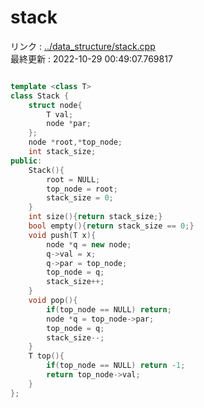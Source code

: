 # stack
リンク : [../data_structure/stack.cpp](../data_structure/stack.cpp)    
最終更新 : 2022-10-29 00:49:07.769817

```cpp

template <class T>
class Stack {
    struct node{
        T val;
        node *par;
    };
    node *root,*top_node;
    int stack_size;
public:
    Stack(){
        root = NULL;
        top_node = root;
        stack_size = 0;
    }
    int size(){return stack_size;}
    bool empty(){return stack_size == 0;}
    void push(T x){
        node *q = new node;
        q->val = x;
        q->par = top_node;
        top_node = q;
        stack_size++;
    }
    void pop(){
        if(top_node == NULL) return;
        node *q = top_node->par;
        top_node = q;
        stack_size--;
    }
    T top(){
        if(top_node == NULL) return -1;
        return top_node->val;
    }
};
```